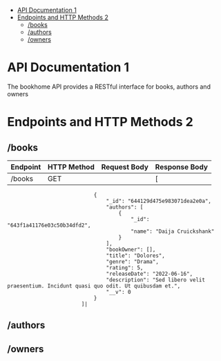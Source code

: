 - [API Documentation 1](#api-documentation-1)
- [Endpoints and HTTP Methods 2](#endpoints-and-http-methods-2)
  - [/books](#books)
  - [/authors](#authors)
  - [/owners](#owners)

# API Documentation 1
The bookhome API provides a RESTful interface for books, authors and owners

# Endpoints and HTTP Methods 2
## /books
|Endpoint|HTTP Method|Request Body|Response Body|
|:-------|:---------|:----------|:------------|
|/books  |GET       |           |[
                                {
                                    "_id": "644129d475e983071dea2e0a",
                                    "authors": [
                                        {
                                            "_id": "643f1a41176e03c50b34dfd2",
                                            "name": "Daija Cruickshank"
                                        }
                                    ],
                                    "bookOwner": [],
                                    "title": "Dolores",
                                    "genre": "Drama",
                                    "rating": 5,
                                    "releaseDate": "2022-06-16",
                                    "description": "Sed libero velit praesentium. Incidunt quasi quo odit. Ut quibusdam et.",
                                    "__v": 0
                                }
                            ]|

## /authors

## /owners






 

